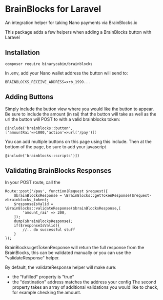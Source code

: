 # BrainBlocks for Laravel

An integration helper for taking Nano payments via BrainBlocks.io

This package adds a few helpers when adding a BrainBlocks button with Laravel

## Installation

```
composer require binarycabin/brainblocks
```

In .env, add your Nano wallet address the button will send to:

```
BRAINBLOCKS_RECEIVE_ADDRESS=xrb_1999...
```

## Adding Buttons

Simply include the button view where you would like the button to appear. Be sure to include the amount (in rai) that the button will take as well as the url the button will POST to with a valid brainblocks token:

```
@include('brainblocks::button',['amountRai'=>1000,'action'=>url('/pay')])
```

You can add multiple buttons on this page using this include. Then at the bottom of the page, be sure to add your javascript

```
@include('brainblocks::scripts')])
```

## Validating BrainBlocks Responses

In your POST route, call the 

```
Route::post('/pay', function(Request $request){
    $brainBlocksResponse = \BrainBlocks::getTokenResponse($request->brainblocks_token);
    $responseIsValid = \BrainBlocks::validateResponse($brainBlocksResponse,[
        'amount_rai' => 200,
    ]);
    dump($brainBlocksResponse);
    if($responseIsValid){
    	//.. do successful stuff
    }
});
```

BrainBlocks::getTokenResponse will return the full response from the BrainBlocks, this can be validated manually or you can use the "validateResponse" helper.

By default, the validateResponse helper will make sure:
- the "fufilled" property is "true"
- the "destination" address matches the address your config
The second property takes an array of additional validations you would like to check, for example checking the amount.